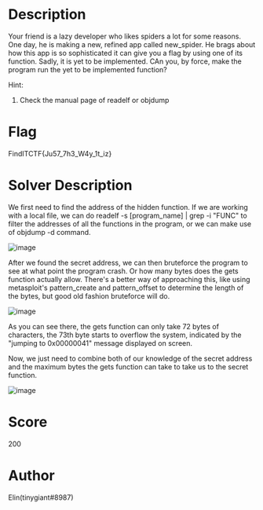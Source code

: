 # Description
Your friend is a lazy developer who likes spiders a lot for some reasons. One day, he is making a new, refined app called new_spider. He brags about how this app is so sophisticated it can give you a flag by using one of its function. Sadly, it is yet to be implemented. CAn you, by force, make the program run the yet to be implemented function?  

Hint:
1. Check the manual page of readelf or objdump 
# Flag
FindITCTF{Ju57_7h3_W4y_1t_iz}
# Solver Description
We first need to find the address of the hidden function. If we are working with a local file, we can do readelf -s [program_name] | grep -i "FUNC" to filter the addresses of all the functions in the program, or we can make use of objdump -d command. 

![image](https://github.com/CTF-Find-IT-2023/challenge-pools-preliminaries/assets/114661943/a9f7a7ed-974d-4850-9dcb-07e4d34f42cd)

After we found the secret address, we can then bruteforce the program to see at what point the program crash. Or how many bytes does the gets function actually allow. There's a better way of approaching this, like using metasploit's pattern_create and pattern_offset to determine the length of the bytes, but good old fashion bruteforce will do.

![image](https://github.com/CTF-Find-IT-2023/challenge-pools-preliminaries/assets/114661943/d5753431-0a70-423f-89ad-0c358d5c36fe)

As you can see there, the gets function can only take 72 bytes of characters, the 73th byte starts to overflow the system, indicated by the "jumping to 0x00000041" message displayed on screen.  

Now, we just need to combine both of our knowledge of the secret address and the maximum bytes the gets function can take to take us to the secret function.

![image](https://github.com/CTF-Find-IT-2023/challenge-pools-preliminaries/assets/114661943/c23146f3-e86b-4744-ac77-164fe58967db)

# Score
200
# Author
Elin(tinygiant#8987)
